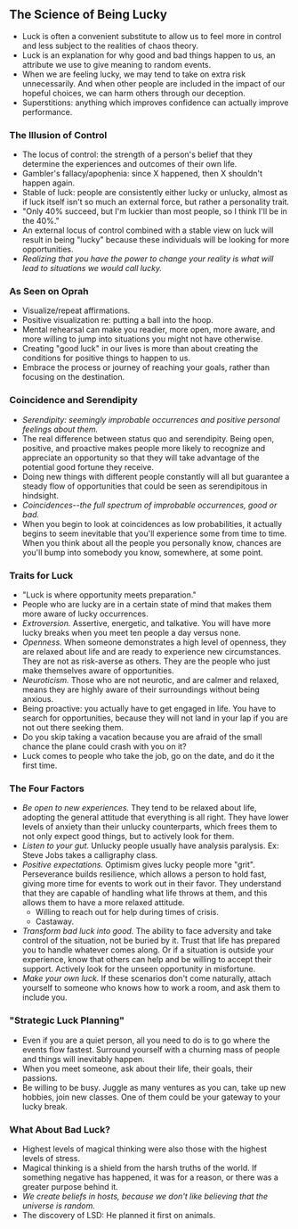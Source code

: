 ## The Science of Being Lucky

- Luck is often a convenient substitute to allow us to feel more in control and less subject to the realities of chaos theory.
- Luck is an explanation for why good and bad things happen to us, an attribute we use to give meaning to random events.
- When we are feeling lucky, we may tend to take on extra risk unnecessarily. And when other people are included in the impact of our hopeful choices, we can harm others through our deception.
- Superstitions: anything which improves confidence can actually improve performance.

### The Illusion of Control

- The locus of control: the strength of a person's belief that they determine the experiences and outcomes of their own life.
- Gambler's fallacy/apophenia: since X happened, then X shouldn't happen again.
- Stable of luck: people are consistently either lucky or unlucky, almost as if luck itself isn't so much an external force, but rather a personality trait.
- "Only 40% succeed, but I'm luckier than most people, so I think I'll be in the 40%."
- An external locus of control combined with a stable view on luck will result in being "lucky" because these individuals will be looking for more opportunities.
- *Realizing that you have the power to change your reality is what will lead to situations we would call lucky.*

### As Seen on Oprah

- Visualize/repeat affirmations.
- Positive visualization re: putting a ball into the hoop.
- Mental rehearsal can make you readier, more open, more aware, and more willing to jump into situations you might not have otherwise.
- Creating "good luck" in our lives is more than about creating the conditions for positive things to happen to us.
- Embrace the process or journey of reaching your goals, rather than focusing on the destination.

### Coincidence and Serendipity

- *Serendipity: seemingly improbable occurrences and positive personal feelings about them.*
- The real difference between status quo and serendipity. Being open, positive, and proactive makes people more likely to recognize and appreciate an opportunity so that they will take advantage of the potential good fortune they receive.
- Doing new things with different people constantly will all but guarantee a steady flow of opportunities that could be seen as serendipitous in hindsight.
- *Coincidences--the full spectrum of improbable occurrences, good or bad.*
- When you begin to look at coincidences as low probabilities, it actually begins to seem inevitable that you'll experience some from time to time. When you think about all the people you personally know, chances are you'll bump into somebody you know, somewhere, at some point.

### Traits for Luck

- "Luck is where opportunity meets preparation."
- People who are lucky are in a certain state of mind that makes them more aware of lucky occurrences.
- *Extroversion.* Assertive, energetic, and talkative. You will have more lucky breaks when you meet ten people a day versus none.
- *Openness.* When someone demonstrates a high level of openness, they are relaxed about life and are ready to experience new circumstances. They are not as risk-averse as others. They are the people who just make themselves aware of opportunities.
- *Neuroticism.* Those who are not neurotic, and are calmer and relaxed, means they are highly aware of their surroundings without being anxious.
- Being proactive: you actually have to get engaged in life. You have to search for opportunities, because they will not land in your lap if you are not out there seeking them.
- Do you skip taking a vacation because you are afraid of the small chance the plane could crash with you on it?
- Luck comes to people who take the job, go on the date, and do it the first time.

### The Four Factors

- *Be open to new experiences.* They tend to be relaxed about life, adopting the general attitude that everything is all right. They have lower levels of anxiety than their unlucky counterparts, which frees them to not only expect good things, but to actively look for them.
- *Listen to your gut.* Unlucky people usually have analysis paralysis. Ex: Steve Jobs takes a calligraphy class.
- *Positive expectations.* Optimism gives lucky people more "grit". Perseverance builds resilience, which allows a person to hold fast, giving more time for events to work out in their favor. They understand that they are capable of handling what life throws at them, and this allows them to have a more relaxed attitude.
  - Willing to reach out for help during times of crisis.
  - Castaway.
- *Transform bad luck into good.* The ability to face adversity and take control of the situation, not be buried by it. Trust that life has prepared you to handle whatever comes along. Or if a situation is outside your experience, know that others can help and be willing to accept their support. Actively look for the unseen opportunity in misfortune.
- *Make your own luck.* If these scenarios don't come naturally, attach yourself to someone who knows how to work a room, and ask them to include you.

### "Strategic Luck Planning"

- Even if you are a quiet person, all you need to do is to go where the events flow fastest. Surround yourself with a churning mass of people and things will inevitably happen.
- When you meet someone, ask about their life, their goals, their passions.
- Be willing to be busy. Juggle as many ventures as you can, take up new hobbies, join new classes. One of them could be your gateway to your lucky break.

### What About Bad Luck?

- Highest levels of magical thinking were also those with the highest levels of stress.
- Magical thinking is a shield from the harsh truths of the world. If something negative has happened, it was for a reason, or there was a greater purpose behind it.
- *We create beliefs in hosts, because we don't like believing that the universe is random.*
- The discovery of LSD: He planned it first on animals.
